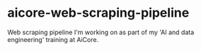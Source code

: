 # aicore-web-scraping-pipeline
Web scraping pipeline I'm working on as part of my 'AI and data engineering' training at AiCore.
